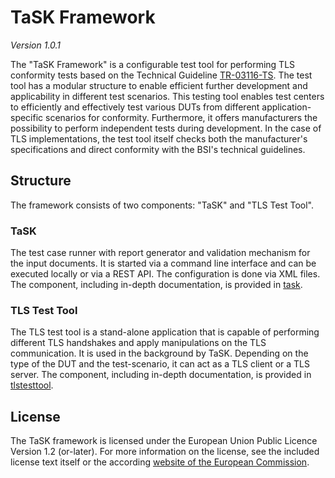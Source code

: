# TaSK Framework

*Version 1.0.1*

The "TaSK Framework" is a configurable test tool for performing TLS conformity tests based on the Technical Guideline [TR-03116-TS](https://www.bsi.bund.de/SharedDocs/Downloads/EN/BSI/Publications/TechGuidelines/TR03116/BSI-TR-03116-TS_v1.pdf).
The test tool has a modular structure to enable efficient further development and applicability in different test scenarios.
This testing tool enables test centers to efficiently and effectively test various DUTs from different application-specific scenarios for conformity.
Furthermore, it offers manufacturers the possibility to perform independent tests during development.
In the case of TLS implementations, the test tool itself checks both the manufacturer's specifications and direct conformity with the BSI's technical guidelines.


## Structure

The framework consists of two components: "TaSK" and "TLS Test Tool".

### TaSK

The test case runner with report generator and validation mechanism for the input documents.
It is started via a command line interface and can be executed locally or via a REST API.
The configuration is done via XML files.
The component, including in-depth documentation, is provided in [task](./task).

### TLS Test Tool

The TLS test tool is a stand-alone application that is capable of performing different TLS handshakes and apply manipulations on the TLS communication.
It is used in the background by TaSK.
Depending on the type of the DUT and the test-scenario, it can act as a TLS client or a TLS server.
The component, including in-depth documentation, is provided in [tlstesttool](./tlstesttool).


## License

The TaSK framework is licensed under the European Union Public Licence Version 1.2 (or-later).
For more information on the license, see the included license text itself or the according [website of the European Commission](https://joinup.ec.europa.eu/collection/eupl/eupl-text-eupl-12).
